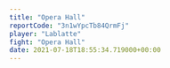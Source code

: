 ```yaml
---
title: "Opera Hall"
reportCode: "3n1wYpcTb84QrmFj"
player: "Lablatte"
fight: "Opera Hall"
date: 2021-07-18T18:55:34.719000+00:00
---
```

